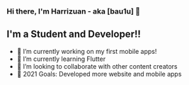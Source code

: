 ### Hi there, I'm Harrizuan - aka [bau1u] 👋

## I'm a Student and Developer!!

- 🔭 I’m currently working on my first mobile apps!
- 🌱 I’m currently learning Flutter
- 👯 I’m looking to collaborate with other content creators
- 🥅 2021 Goals: Developed more website and mobile apps
